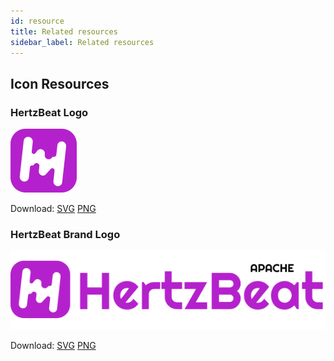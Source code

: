 ```yaml
---
id: resource  
title: Related resources    
sidebar_label: Related resources
---
```


## Icon Resources

### HertzBeat Logo

![logo](/img/hertzbeat-logo.svg)

Download: [SVG](/img/hertzbeat-logo.svg)  [PNG](/img/hertzbeat-logo.png)

### HertzBeat Brand Logo

![logo](/img/hertzbeat-brand.svg)

Download: [SVG](/img/hertzbeat-brand.svg)  [PNG](/img/hertzbeat-brand.png)
